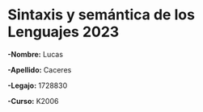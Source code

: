 # Sintaxis y semántica de los Lenguajes 2023

 **-Nombre:** Lucas

 **-Apellido:** Caceres

 **-Legajo:** 1728830
 
 **-Curso:** K2006
